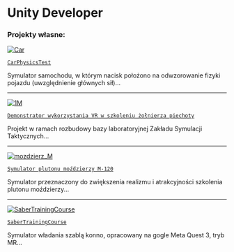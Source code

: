 # Unity Developer
### Projekty własne:

[![Car](https://github.com/user-attachments/assets/595e41c4-589d-4dda-9716-ac916874ecf8)](https://codecanter.github.io/portfolio/carphysicstest/)

[`CarPhysicsTest`](https://codecanter.github.io/portfolio/carphysicstest/)

Symulator samochodu, w którym nacisk położono na odwzorowanie fizyki pojazdu (uwzględnienie głównych sił)...

---

[![1M](https://github.com/user-attachments/assets/3760bb5b-af05-481f-a980-e05139a9a171)](https://codecanter.github.io/portfolio/berylvr/)

[`Demonstrator wykorzystania VR w szkoleniu żołnierza piechoty`](https://codecanter.github.io/portfolio/berylvr/)

Projekt w ramach rozbudowy bazy laboratoryjnej Zakładu Symulacji Taktycznych...

---

[![mozdzierz_M](https://github.com/user-attachments/assets/edf93ed8-25af-4d80-83a6-c7affafd028b)](https://codecanter.github.io/portfolio/m120/)

[`Symulator plutonu moździerzy M-120`](https://codecanter.github.io/portfolio/m120/)

Symulator przeznaczony do zwiększenia realizmu i atrakcyjności szkolenia plutonu moździerzy...

---

[![SaberTrainingCourse](https://github.com/user-attachments/assets/ce5fde06-db72-440e-a638-7d9491cb3932)](https://codecanter.github.io/portfolio/sabertrainingcourse/)

[`SaberTrainingCourse`](https://codecanter.github.io/portfolio/sabertrainingcourse/)

Symulator władania szablą konno, opracowany na gogle Meta Quest 3, tryb MR...

